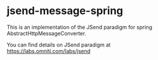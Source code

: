 # jsend-message-spring
This is an implementation of the JSend paradigm for spring AbstractHttpMessageConverter. 

You can find details on JSend paradigm at https://labs.omniti.com/labs/jsend
